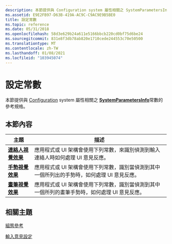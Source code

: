 ```yaml
---
description: 本節提供與 Configuration system 屬性相關之 SystemParametersInfo 常數的參考規格。
ms.assetid: E9E2FB97-D63B-419A-AC9C-C9AC9E9B5BE0
title: 設定常數
ms.topic: reference
ms.date: 05/31/2018
ms.openlocfilehash: 58d3e629b24a611e5166bbcb220cd0bf75d6be24
ms.sourcegitcommit: 831e8f3db78ab820e1710cede244553c70e50500
ms.translationtype: MT
ms.contentlocale: zh-TW
ms.lasthandoff: 01/08/2021
ms.locfileid: "103945074"
---
```

# <a name="configuration-constants"></a>設定常數

本節提供與 [Configuration](configuration.md) system 屬性相關之 [**SystemParametersInfo**](/windows/win32/api/winuser/nf-winuser-systemparametersinfoa)常數的參考規格。

## <a name="in-this-section"></a>本節內容



| 主題                                                             | 描述                                                                                                                                                            |
|-------------------------------------------------------------------|------------------------------------------------------------------------------------------------------------------------------------------------------------------------|
| [**連絡人視覺效果**](contact-visualization.md)<br/> | 應用程式或 UI 架構會使用下列常數，來識別偵測到輸入連絡人時如何處理 UI 意見反應。<br/>               |
| [**手勢視覺效果**](gesture-visualization.md)<br/> | 應用程式或 UI 架構會使用下列常數，識別當偵測到其中一個所列出的手勢時，如何處理 UI 意見反應。<br/>     |
| [**畫筆視覺效果**](pen-visualization.md)<br/>         | 應用程式或 UI 架構會使用下列常數，識別當偵測到其中一個所列的畫筆手勢時，如何處理 UI 意見反應。<br/> |



 

## <a name="related-topics"></a>相關主題

<dl> <dt>

[組態參考](configuration-reference.md)
</dt> <dt>

[輸入意見設定](/previous-versions/windows/desktop/input_feedback/input-feedback-configuration-portal)
</dt> </dl>

 

